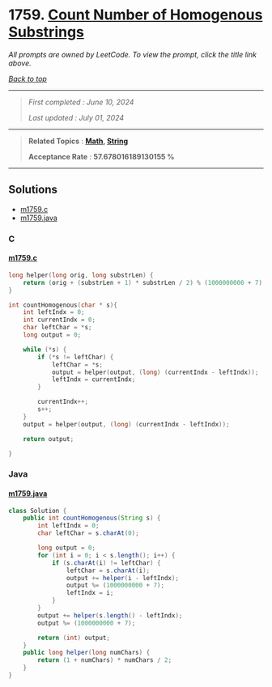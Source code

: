 # 1759. [Count Number of Homogenous Substrings](<https://leetcode.com/problems/count-number-of-homogenous-substrings>)

*All prompts are owned by LeetCode. To view the prompt, click the title link above.*

*[Back to top](<../README.md>)*

------

> *First completed : June 10, 2024*
>
> *Last updated : July 01, 2024*

------

> **Related Topics** : **[Math](<by_topic/Math.md>), [String](<by_topic/String.md>)**
>
> **Acceptance Rate** : **57.678016189130155 %**

------

## Solutions

- [m1759.c](<../my-submissions/m1759.c>)
- [m1759.java](<../my-submissions/m1759.java>)
### C
#### [m1759.c](<../my-submissions/m1759.c>)
```C
long helper(long orig, long substrLen) {
    return (orig + (substrLen + 1) * substrLen / 2) % (1000000000 + 7);
}

int countHomogenous(char * s){
    int leftIndx = 0;
    int currentIndx = 0;
    char leftChar = *s;
    long output = 0;

    while (*s) {
        if (*s != leftChar) {
            leftChar = *s;
            output = helper(output, (long) (currentIndx - leftIndx));
            leftIndx = currentIndx;
        }

        currentIndx++;
        s++;
    }
    output = helper(output, (long) (currentIndx - leftIndx));

    return output;

}
```

### Java
#### [m1759.java](<../my-submissions/m1759.java>)
```Java
class Solution {
    public int countHomogenous(String s) {
        int leftIndx = 0;
        char leftChar = s.charAt(0);

        long output = 0;
        for (int i = 0; i < s.length(); i++) {
            if (s.charAt(i) != leftChar) {
                leftChar = s.charAt(i);
                output += helper(i - leftIndx);
                output %= (1000000000 + 7);
                leftIndx = i;
            }
        }
        output += helper(s.length() - leftIndx);
        output %= (1000000000 + 7);

        return (int) output;
    }
    public long helper(long numChars) {
        return (1 + numChars) * numChars / 2;
    }
}
```

